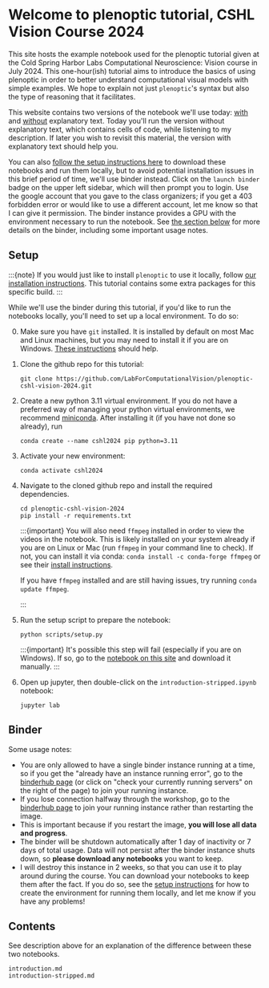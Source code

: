 # Welcome to plenoptic tutorial, CSHL Vision Course 2024

This site hosts the example notebook used for the plenoptic tutorial given at the Cold Spring Harbor Labs Computational Neuroscience: Vision course in July 2024. This one-hour(ish) tutorial aims to introduce the basics of using plenoptic in order to better understand computational visual models with simple examples. We hope to explain not just `plenoptic`'s syntax but also the type of reasoning that it facilitates.

This website contains two versions of the notebook we'll use today: [with](introduction.md) and [without](introduction-stripped.md) explanatory text. Today you'll run the version without explanatory text, which contains cells of code, while listening to my description. If later you wish to revisit this material, the version with explanatory text should help you.

You can also [follow the setup instructions here](#setup) to download these notebooks and run them locally, but to avoid potential installation issues in this brief period of time, we'll use binder instead. Click on the `launch binder` badge on the upper left sidebar, which will then prompt you to login. Use the google account that you gave to the class organizers; if you get a 403 forbidden error or would like to use a different account, let me know so that I can give it permission. The binder instance provides a GPU with the environment necessary to run the notebook. See [the section below](#binder) for more details on the binder, including some important usage notes.

## Setup

:::{note}
If you would just like to install `plenoptic` to use it locally, follow [our installation instructions](https://plenoptic.readthedocs.io/en/latest/install.html). This tutorial contains some extra packages for this specific build.
:::

While we'll use the binder during this tutorial, if you'd like to run the notebooks locally, you'll need to set up a local environment. To do so: 

0. Make sure you have `git` installed. It is installed by default on most Mac and Linux machines, but you may need to install it if you are on Windows. [These instructions](https://github.com/git-guides/install-git) should help.
1. Clone the github repo for this tutorial:
   ```shell
   git clone https://github.com/LabForComputationalVision/plenoptic-cshl-vision-2024.git
   ```
2. Create a new python 3.11 virtual environment. If you do not have a preferred way of managing your python virtual environments, we recommend [miniconda](https://docs.anaconda.com/free/miniconda/). After installing it (if you have not done so already), run 
    ```shell
    conda create --name cshl2024 pip python=3.11
    ```
3. Activate your new environment:
    ```shell
    conda activate cshl2024
    ```
4. Navigate to the cloned github repo and install the required dependencies.
    ```shell
    cd plenoptic-cshl-vision-2024
    pip install -r requirements.txt
    ```

    :::{important}
    You will also need `ffmpeg` installed in order to view the videos in the notebook. This is likely installed on your system already if you are on Linux or Mac (run `ffmpeg` in your command line to check). If not, you can install it via conda: `conda install -c conda-forge ffmpeg` or see their [install instructions](https://ffmpeg.org/download.html).
    
    If you have `ffmpeg` installed and are still having issues, try running `conda update ffmpeg`.
    
    :::
    
5. Run the setup script to prepare the notebook:
   ```shell
   python scripts/setup.py
   ```
   
   :::{important}
   It's possible this step will fail (especially if you are on Windows). If so, go to the [notebook on this site](introduction-stripped.md) and download it manually.
   :::

6. Open up jupyter, then double-click on the `introduction-stripped.ipynb` notebook:
   ```shell
   jupyter lab
   ```

## Binder

Some usage notes:

- You are only allowed to have a single binder instance running at a time, so if you get the "already have an instance running error", go to the [binderhub page](https://binder.flatironinstitute.org/hub/hub/home) (or click on "check your currently running servers" on the right of the page) to join your running instance.
- If you lose connection halfway through the workshop, go to the [binderhub page](https://binder.flatironinstitute.org/hub/hub/home) to join your running instance rather than restarting the image.
- This is important because if you restart the image, **you will lose all data and progress**.
- The binder will be shutdown automatically after 1 day of inactivity or 7 days of total usage. Data will not persist after the binder instance shuts down, so **please download any notebooks** you want to keep.
- I will destroy this instance in 2 weeks, so that you can use it to play around during the course. You can download your notebooks to keep them after the fact. If you do so, see the [setup instructions](#setup) for how to create the environment for running them locally, and let me know if you have any problems!

## Contents

See description above for an explanation of the difference between these two
notebooks.

```{toctree}
introduction.md
introduction-stripped.md
```
